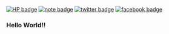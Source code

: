 [![HP badge](https://img.shields.io/badge/HP-suzuki.dev-1f425f?style=flat-square)](https://suzuki.dev)
[![note badge](https://img.shields.io/badge/note.com-Prog24-41C9B4?style=flat-square)](https://note.com/Prog24)
[![twitter badge](https://img.shields.io/badge/twitter-Prog24_jp-1da1f2?style=flat-square&logo=twitter)](https://twitter.com/Prog24_jp)
[![facebook badge](https://img.shields.io/badge/facebook-suzuki.kenta.0808-3B5998?style=flat-square&logo=facebook)](https://fb.me/suzuki.kenta.0808)

### Hello World!!
